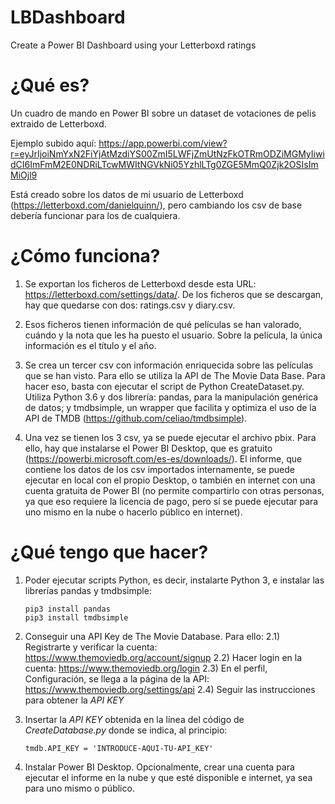 # LBDashboard
Create a Power BI Dashboard using your Letterboxd ratings

# ¿Qué es?

Un cuadro de mando en Power BI sobre un dataset de votaciones de pelis extraido de Letterboxd. 

Ejemplo subido aquí: https://app.powerbi.com/view?r=eyJrIjoiNmYxN2FiYjAtMzdiYS00ZmI5LWFjZmUtNzFkOTRmODZiMGMyIiwidCI6ImFmM2E0NDRiLTcwMWItNGVkNi05YzhlLTg0ZGE5MmQ0Zjk2OSIsImMiOjl9

Está creado sobre los datos de mi usuario de Letterboxd (https://letterboxd.com/danielquinn/), pero cambiando los csv de base debería funcionar para los de cualquiera.

# ¿Cómo funciona?

1) Se exportan los ficheros de Letterboxd desde esta URL: https://letterboxd.com/settings/data/. De los ficheros que se descargan, hay que quedarse con dos: ratings.csv y diary.csv.

2) Esos ficheros tienen información de qué películas se han valorado, cuándo y la nota que les ha puesto el usuario. Sobre la película, la única información es el título y el año.

3) Se crea un tercer csv con información enriquecida sobre las películas que se han visto. Para ello se utiliza la API de The Movie Data Base. Para hacer eso, basta con ejecutar el script de Python CreateDataset.py. Utiliza Python 3.6 y dos librería: pandas, para la manipulación genérica de datos; y tmdbsimple, un wrapper que facilita y optimiza el uso de la API de TMDB (https://github.com/celiao/tmdbsimple).

4) Una vez se tienen los 3 csv, ya se puede ejecutar el archivo pbix. Para ello, hay que instalarse el Power BI Desktop, que es gratuito (https://powerbi.microsoft.com/es-es/downloads/). El informe, que contiene los datos de los csv importados internamente, se puede ejecutar en local con el propio Desktop, o también en internet con una cuenta gratuita de Power BI (no permite compartirlo con otras personas, ya que eso requiere la licencia de pago, pero sí se puede ejecutar para uno mismo en la nube o hacerlo público en internet).

# ¿Qué tengo que hacer?

1) Poder ejecutar scripts Python, es decir, instalarte Python 3, e instalar las librerías pandas y tmdbsimple: 
    ```
    pip3 install pandas
    pip3 install tmdbsimple
    ```
    
2) Conseguir una API Key de The Movie Database. Para ello:
    2.1) Registrarte y verificar la cuenta: https://www.themoviedb.org/account/signup
    2.2) Hacer login en la cuenta: https://www.themoviedb.org/login
    2.3) En el perfil, Configuración, se llega a la página de la API: https://www.themoviedb.org/settings/api
    2.4) Seguir las instrucciones para obtener la *API KEY*

3) Insertar la *API KEY* obtenida en la línea del código de *CreateDatabase.py* donde se indica, al principio:
    ```
    tmdb.API_KEY = 'INTRODUCE-AQUI-TU-API_KEY'
    ```

4) Instalar Power BI Desktop. Opcionalmente, crear una cuenta para ejecutar el informe en la nube y que esté disponible e internet, ya sea para uno mismo o público.

